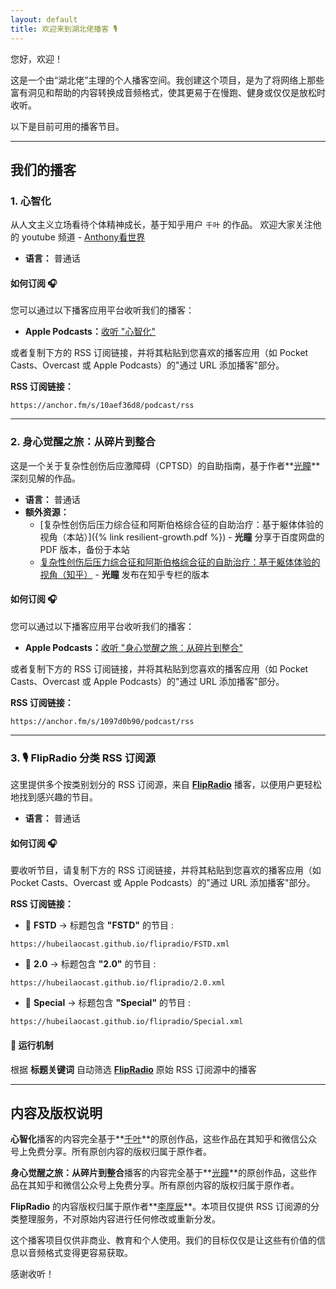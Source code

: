 ```yaml
---
layout: default
title: 欢迎来到湖北佬播客 🎙️
---
```


您好，欢迎！

这是一个由“湖北佬”主理的个人播客空间。我创建这个项目，是为了将网络上那些富有洞见和帮助的内容转换成音频格式，使其更易于在慢跑、健身或仅仅是放松时收听。

以下是目前可用的播客节目。

---

## 我们的播客

### 1. 心智化

从人文主义立场看待个体精神成长，基于知乎用户 `千叶` 的作品。
欢迎大家关注他的 youtube 频道 - [Anthony看世界](https://www.youtube.com/@freeharbor2022)

* **语言：** 普通话

#### **如何订阅 🎧**

您可以通过以下播客应用平台收听我们的播客：

* **Apple Podcasts：**[收听 "心智化"](https://podcasts.apple.com/us/podcast/心智化/id1848748455)

或者复制下方的 RSS 订阅链接，并将其粘贴到您喜欢的播客应用（如 Pocket Casts、Overcast 或 Apple Podcasts）的"通过 URL 添加播客"部分。

**RSS 订阅链接：**

```
https://anchor.fm/s/10aef36d8/podcast/rss
```

---

### 2. 身心觉醒之旅：从碎片到整合

这是一个关于复杂性创伤后应激障碍（CPTSD）的自助指南，基于作者**[光瞳](https://www.zhihu.com/people/alexcma)**深刻见解的作品。

* **语言：** 普通话
* **额外资源：**
  * [复杂性创伤后压力综合征和阿斯伯格综合征的自助治疗：基于躯体体验的视角（本站）]({% link resilient-growth.pdf %}) - **光瞳** 分享于百度网盘的 PDF 版本，备份于本站
  * [复杂性创伤后压力综合征和阿斯伯格综合征的自助治疗：基于躯体体验的视角（知乎）](https://zhuanlan.zhihu.com/p/687506561) - **光瞳** 发布在知乎专栏的版本

#### **如何订阅 🎧**

您可以通过以下播客应用平台收听我们的播客：

* **Apple Podcasts：**[收听 "身心觉醒之旅：从碎片到整合"](https://podcasts.apple.com/us/podcast/身心觉醒之旅：从碎片到整合/id1840629331)

或者复制下方的 RSS 订阅链接，并将其粘贴到您喜欢的播客应用（如 Pocket Casts、Overcast 或 Apple Podcasts）的"通过 URL 添加播客"部分。

**RSS 订阅链接：**

```
https://anchor.fm/s/1097d0b90/podcast/rss
```

---

### 3. 🎙️ FlipRadio 分类 RSS 订阅源  

这里提供多个按类别划分的 RSS 订阅源，来自 **[FlipRadio](https://www.youtube.com/playlist?list=PLxfcznuBUN2AaOeUu1q03ccPf6XSJx8Ee)** 播客，以便用户更轻松地找到感兴趣的节目。  

* **语言：** 普通话

#### **如何订阅 🎧**

要收听节目，请复制下方的 RSS 订阅链接，并将其粘贴到您喜欢的播客应用（如 Pocket Casts、Overcast 或 Apple Podcasts）的"通过 URL 添加播客"部分。

**RSS 订阅链接：**

- 📌 **FSTD** → 标题包含 **"FSTD"** 的节目  :

```
https://hubeilaocast.github.io/flipradio/FSTD.xml
```

- 📌 **2.0** → 标题包含 **"2.0"** 的节目  :

```
https://hubeilaocast.github.io/flipradio/2.0.xml
```

- 📌 **Special** → 标题包含 **"Special"** 的节目  :

```
https://hubeilaocast.github.io/flipradio/Special.xml
```

#### 🔄 运行机制  

根据 **标题关键词** 自动筛选 **[FlipRadio](https://www.xiaoyuzhoufm.com/podcast/5e4ff468418a84a046973375)** 原始 RSS 订阅源中的播客

---

## 内容及版权说明

**心智化**播客的内容完全基于**[千叶](https://www.zhihu.com/people/qian-xie-ying-73)**的原创作品，这些作品在其知乎和微信公众号上免费分享。所有原创内容的版权归属于原作者。

**身心觉醒之旅：从碎片到整合**播客的内容完全基于**[光瞳](https://www.zhihu.com/people/alexcma)**的原创作品，这些作品在其知乎和微信公众号上免费分享。所有原创内容的版权归属于原作者。

**FlipRadio** 的内容版权归属于原作者**[李厚辰](https://m.douban.com/people/1405638/)**。本项目仅提供 RSS 订阅源的分类整理服务，不对原始内容进行任何修改或重新分发。

这个播客项目仅供非商业、教育和个人使用。我们的目标仅仅是让这些有价值的信息以音频格式变得更容易获取。

感谢收听！
